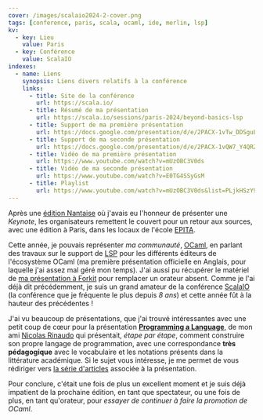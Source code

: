 ```yaml
---
cover: /images/scalaio2024-2-cover.png
tags: [conference, paris, scala, ocaml, ide, merlin, lsp]
kv:
  - key: Lieu
    value: Paris
  - key: Conférence
    value: ScalaIO
indexes:
  - name: Liens
    synopsis: Liens divers relatifs à la conférence
    links:
      - title: Site de la conférence
        url: https://scala.io/
      - title: Résumé de ma présentation
        url: https://scala.io/sessions/paris-2024/beyond-basics-lsp
      - title: Support de ma première présentation
        url: https://docs.google.com/presentation/d/e/2PACX-1vTw_DDSguL9Py0iuFBlPeV-T6TFYFa_BPNKD58n9DXluhrjl0fRY_EPzDN6Q5MtVhEM99GJ2zDO9Xtk/pub?start=false&loop=false&delayms=3000
      - title: Support de ma seconde présentation
        url: https://docs.google.com/presentation/d/e/2PACX-1vQW7_Y4QRZCSPX0o0G3RT7tCVAVYpY6j5fbAX4iT_WWNyV5XCv5zi850rDlb88PL0xdYfaupw1gm5d0/pub?start=false&loop=false&delayms=3000
      - title: Vidéo de ma première présentation
        url: https://www.youtube.com/watch?v=mUzOBC3V0ds
      - title: Vidéo de ma seconde présentation
        url: https://www.youtube.com/watch?v=E0TG4SSyGsM
      - title: Playlist
        url: https://www.youtube.com/watch?v=mUzOBC3V0ds&list=PLjkHSzY9VuL9NQT1obd9FYWQDHLsLZHzd
---
```


Après une [édition Nantaise](/journal/2024-03-12_13-33-29.html) où
j'avais eu l'honneur de présenter une _Keynote_, les organisateurs
remettent le couvert pour un retour aux sources, avec une édition à
Paris, dans les locaux de l'école [EPITA](https://www.epita.fr/).

Cette année, je pouvais représenter _ma communauté_,
[OCaml](https://ocaml.org), en parlant des travaux sur le support de
[LSP](https://microsoft.github.io/language-server-protocol/) pour les
différents éditeurs de l'écosystème OCaml (ma première présentation
officielle en Anglais, pour laquelle j'ai assez mal géré mon
temps). J'ai aussi pu récupérer le matériel de [ma présentation à
Forkit](/journal/2024-09-21_16-25-07.html) pour remplacer un orateur
absent. Comme je l'ai déjà dit précédemment, je suis un grand amateur
de la conférence [ScalaIO](https://scala.io/) (la conférence que je
fréquente le plus depuis _8 ans_) et cette année fût à la hauteur des
précédentes !

J'ai vu beaucoup de présentations, que j'ai trouvé intéressantes avec
une petit coup de cœur pour la présentation [**Programming a
Language**](https://scala.io/sessions/paris-2024/programming-a-language),
de mon ami [Nicolas Rinaudo](https://nrinaudo.github.io/) qui
présentait, _étape par étape_, comment construire son propre langage
de programmation, avec une correspondance **très pédagogique** avec le
vocabulaire et les notations présents dans la littérature
académique. Si le sujet vous intéresse, je me permet de vous rédiriger
vers [la série
d'articles](https://nrinaudo.github.io/articles/pl.html) associée à la
présentation.

Pour conclure, c'était une fois de plus un excellent moment et je suis
déjà impatient de la prochaine édition, en tant que spectateur, ou une
fois de plus, en tant qu'orateur, pour _essayer de continuer à faire
la promotion de OCaml_.
